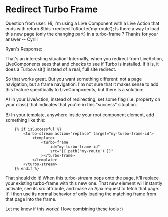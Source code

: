 # Redirect Turbo Frame

Question from user: Hi, I'm using a Live Component with a Live Action that ends with
return $this->redirectToRoute('my-route');
Is there a way to load this new page (only the changing part) in a turbo-frame ?
Thanks for your answer
-- Cyrill

Ryan's Response:

That's an interesting situation! Internally, when you redirect from LiveAction, LiveComponents sees that and checks to see if Turbo is installed. If it is, it does a Turbo.visit() instead of a real, full site redirect.

So that works great. But you want something different: not a page navigation, but a frame navigation. I'm not sure that it makes sense to add this feature specifically to LiveComponents, but there is a solution:

A) In your LiveAction, instead of redirecting, set some flag (i.e. property on your class) that indicates that you're in this "success" situation.

B) In your template, anywhere inside your root component element, add something like this:

```
    {% if isSuccessful %}
        <turbo-stream action="replace" target="my-turbo-frame-id">
            <template>
                <turbo-frame
                    id="my-turbo-frame-id"
                    src="{{ path('my-route') }}"
                ></turbo-frame>
            </template>
        </turbo-stream>
    {% endif %}
```
That should do it! When this turbo-stream pops onto the page, it'll replace your existing turbo-frame with this new one. That new element will instantly activate, see its src attribute, and make an Ajax request to fetch that page. It'll then use its normal behavior of only loading the matching frame from that page into the frame.

Let me know if this works! I love combining these tools :)